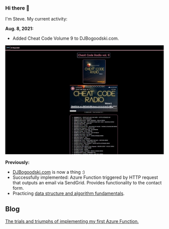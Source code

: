 ### Hi there 👋

<p>I'm Steve. My current activity:</p> 

**Aug. 8, 2021:**

<ul>
<li>Added Cheat Code Volume 9 to DJBogoodski.com.</li>
</ul>

<img src="https://raw.githubusercontent.com/sbogucki12/djbogoodski/main/readmeFiles/cheatcodevol9.jpg" />

<p><b>Previously:</b></p> 

<ul>  
  <li><a href="http://djbogoodski.com">DJBogoodski.com</a> is now a thing :)</li>
  <li>Successfully implemented: Azure Function triggered by HTTP request that outputs an email via SendGrid. Provides functionality to the contact form.</li>
  <li> Practicing <a href="https://github.com/sbogucki12/AlgosAndDataStructures">data structure and algorithm fundamentals</a>.</li> 
</ul>  

## Blog

<a href="https://bogoodski.medium.com/setting-up-an-azure-function-sendgrid-http-trigger-cfd9c5791201" target="_blank">The trials and triumphs of implementing my first Azure Function.</a>

